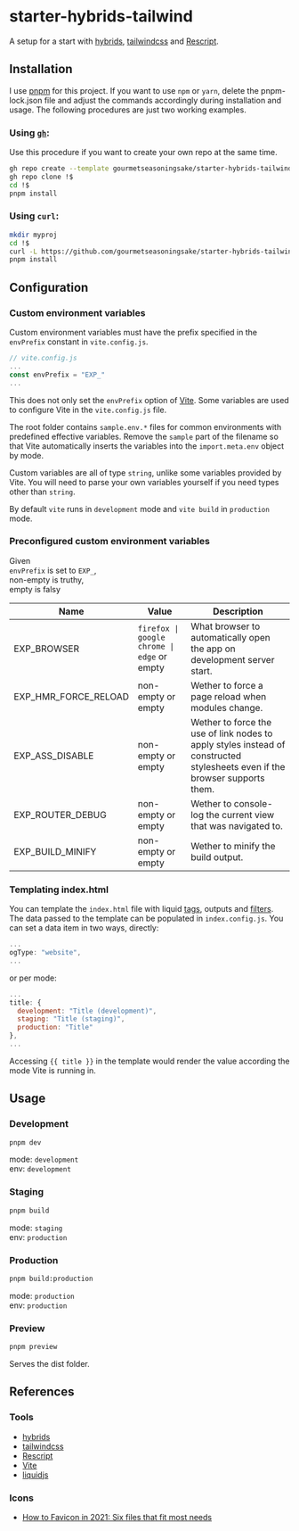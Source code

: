 # starter-hybrids-tailwind

A setup for a start with [hybrids](https://hybrids.js.org), [tailwindcss](https://tailwindcss.com) and [Rescript](https://rescript-lang.org/).

## Installation

I use [pnpm](https://pnpm.io/) for this project. If you want to use `npm` or `yarn`, delete the pnpm-lock.json file and adjust the commands accordingly during installation and usage. The following procedures are just two working examples.

### Using [`gh`](https://cli.github.com/):

Use this procedure if you want to create your own repo at the same time.

```bash
gh repo create --template gourmetseasoningsake/starter-hybrids-tailwind --private my-project-name
gh repo clone !$
cd !$
pnpm install
```

### Using `curl`:

```bash
mkdir myproj
cd !$
curl -L https://github.com/gourmetseasoningsake/starter-hybrids-tailwind/tarball/main | tar --strip=1 -x
pnpm install
```

## Configuration

### Custom environment variables

Custom environment variables must have the prefix specified in the `envPrefix` constant in `vite.config.js`.

```javascript
// vite.config.js
...
const envPrefix = "EXP_"
...
```
This does not only set the `envPrefix` option of [Vite](https://vitejs.dev/). Some variables are used to configure Vite in the `vite.config.js` file.

The root folder contains `sample.env.*` files for common environments with predefined effective variables. Remove the `sample` part of the filename so that Vite automatically inserts the variables into the `import.meta.env` object by mode.

Custom variables are all of type `string`, unlike some variables provided by Vite. You will need to parse your own variables yourself if you need types other than `string`.

By default `vite` runs in `development` mode and `vite build` in `production` mode.

### Preconfigured custom environment variables

Given<br>
`envPrefix` is set to `EXP_`,<br>
non-empty is truthy,<br>
empty is falsy

| Name | Value | Description |
| ---- | ----- | ----------- |
| EXP_BROWSER	| `firefox \| google chrome \| edge` or empty | What browser to automatically open the app on development server start. | 
| EXP_HMR_FORCE_RELOAD | non-empty or empty | Wether to force a page reload when modules change. | 
| EXP_ASS_DISABLE	| non-empty or empty  | Wether to force the use of link nodes to apply styles instead of constructed stylesheets even if the browser supports them. | 
| EXP_ROUTER_DEBUG | non-empty or empty | Wether to console-log the current view that was navigated to. | 
| EXP_BUILD_MINIFY | non-empty or empty | Wether to minify the build output. |

### Templating index.html

You can template the `index.html` file with liquid [tags](https://liquidjs.com/tags/overview.html), outputs and [filters](https://liquidjs.com/filters/overview.html). The data passed to the template can be populated in `index.config.js`. You can set a data item in two ways, directly:
```javascript
...
ogType: "website",
...
```
or per mode:
```javascript
...
title: {
  development: "Title (development)",
  staging: "Title (staging)",
  production: "Title"
},
...
```
Accessing `{{ title }}` in the template would render the value according the mode Vite is running in.

## Usage

### Development

```bash
pnpm dev
```

mode: `development`<br>
env: `development`

### Staging

```bash
pnpm build
```

mode: `staging`<br>
env: `production`

### Production

```bash
pnpm build:production
```

mode: `production`<br>
env: `production`

### Preview

```bash
pnpm preview
```

Serves the dist folder.

## References

### Tools

- [hybrids](https://hybrids.js.org)
- [tailwindcss](https://tailwindcss.com)
- [Rescript](https://rescript-lang.org/)
- [Vite](https://vitejs.dev/)
- [liquidjs](https://liquidjs.com/)

### Icons

- [How to Favicon in 2021: Six files that fit most needs](https://evilmartians.com/chronicles/how-to-favicon-in-2021-six-files-that-fit-most-needs)
